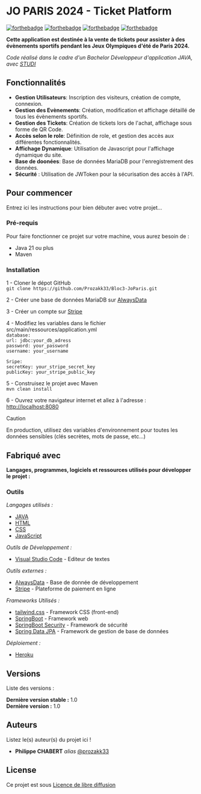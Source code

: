 # JO PARIS 2024 - Ticket Platform

[![forthebadge](https://forthebadge.com/images/badges/made-with-java.svg)](https://forthebadge.com) [![forthebadge](https://forthebadge.com/images/badges/build-with-spring-boot.svg)](https://forthebadge.com) [![forthebadge](https://forthebadge.com/images/badges/made-with-javascript.svg)](https://forthebadge.com)
[![forthebadge](https://forthebadge.com/images/badges/made-with-html_css.svg)](https://forthebadge.com)

**Cette application est destinée à la vente de tickets pour assister à des évènements sportifs pendant les Jeux Olympiques d'été de Paris 2024.**

_Code réalisé dans le cadre d'un Bachelor Développeur d'application JAVA, avec [STUDI](https://www.studi.com/fr)_

## Fonctionnalités

-   **Gestion Utilisateurs**: Inscription des visiteurs, création de compte, connexion.
-   **Gestion des Evènements**: Création, modification et affichage détaillé de tous les évènements sportifs.
-   **Gestion des Tickets**: Création de tickets lors de l'achat, affichage sous forme de QR Code.
-   **Accès selon le role**: Définition de role, et gestion des accès aux différentes fonctionnalités.
-   **Affichage Dynamique**: Utilisation de Javascript pour l'affichage dynamique du site.
-   **Base de doonées**: Base de données MariaDB pour l'enregistrement des données.
-   **Sécurité** : Utilisation de JWToken pour la sécurisation des accès à l'API.

## Pour commencer

Entrez ici les instructions pour bien débuter avec votre projet...

### Pré-requis

Pour faire fonctionner ce projet sur votre machine, vous aurez besoin de :

-   Java 21 ou plus
-   Maven

### Installation

1 - Cloner le dépot GitHub\
`git clone https://github.com/Prozakk33/Bloc3-JoParis.git`

2 - Créer une base de données MariaDB sur [AlwaysData](https://www.alwaysdata.com/fr/)

3 - Créer un compte sur [Stripe](https://stripe.com)

4 - Modifiez les variables dans le fichier src/main/ressources/application.yml\
`database:`\
`url: jdbc:your_db_adress`\
`password: your_password`\
`username: your_username`

`Sripe:`\
`secretKey: your_stripe_secret_key`\
`publicKey: your_stripe_public_key`

5 - Construisez le projet avec Maven\
`mvn clean install`

6 - Ouvrez votre navigateur internet et allez à l'adresse : [http://localhost:8080](http://localhost:8080)

> [!CAUTION]
> En production, utilisez des variables d'environnement pour toutes les données sensibles (clés secrètes, mots de passe, etc...)

## Fabriqué avec

**Langages, programmes, logiciels et ressources utilisés pour développer le projet :**

### Outils

_Langages utilisés :_

-   [JAVA](https://www.java.com/fr/)
-   [HTML](https://developer.mozilla.org/en-US/docs/Web/HTML)
-   [CSS](https://developer.mozilla.org/en-US/docs/Web/CSS)
-   [JavaScript](https://developer.mozilla.org/en-US/docs/Web/JavaScript)

_Outils de Développement :_

-   [Visual Studio Code](https://code.visualstudio.com/) - Editeur de textes

_Outils externes :_

-   [AlwaysData](https://www.alwaysdata.com/fr/) - Base de donnée de développement
-   [Stripe](https://stripe.com) - Plateforme de paiement en ligne

_Frameworks Utilisés :_

-   [tailwind.css](https://tailwindcss.com) - Framework CSS (front-end)
-   [SpringBoot](https://spring.io/projects/spring-boot) - Framework web
-   [SpringBoot Security](https://spring.io/projects/spring-security) - Framework de sécurité
-   [Spring Data JPA](https://docs.spring.io/spring-data/jpa/reference/index.html) - Framework de gestion de base de données

_Déploiement :_

-   [Heroku](https://www.heroku.com/)

## Versions

Liste des versions :

**Dernière version stable :** 1.0\
**Dernière version :** 1.0

## Auteurs

Listez le(s) auteur(s) du projet ici !

-   **Philippe CHABERT** _alias_ [@prozakk33](https://github.com/prozakk33)

## License

Ce projet est sous [Licence de libre diffusion](https://creativecommons.org/licenses/by-nc/4.0/)
